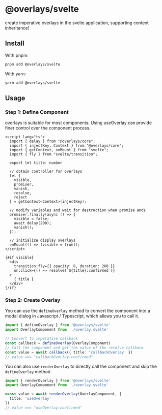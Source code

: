 # @overlays/svelte

create imperative overlays in the svelte application, supporting context inheritance!

## Install

With pnpm: 
```sh
pnpm add @overlays/svelte
```

With yarn:
```sh
yarn add @overlays/svelte
```

## Usage


### Step 1: Define Component

overlays is suitable for most components. Using useOverlay can provide finer control over the component process.

```svelte
<script lang="ts">
  import { delay } from "@overlays/core";
  import { injectKey, Context } from "@overlays/core";
  import { getContext, onMount } from "svelte";
  import { fly } from "svelte/transition";
  
  export let title: number

  // obtain controller for overlays
  let { 
    visible,
    promiser,
    vanish,
    resolve,
    reject
  } = getContext<Context>(injectKey);

  // modify variables and wait for destruction when promise ends
  promiser.finally(async () => {
    visible = false;
    await delay(200);
    vanish();
  });

  // initialize display overlays
  onMount(() => (visible = true));
</script>

{#if visible}
  <div 
    transition:fly={{ opacity: 0, duration: 200 }} 
    on:click={() => resolve(`${title}:confirmed`)}
  >
    { title }
  </div>
{/if}
```

### Step 2: Create Overlay

You can use the `defineOverlay` method to convert the component into a modal dialog in Javascript / Typescript, which allows you to call it.

```ts
import { defineOverlay } from '@overlays/svelte'
import OverlayComponent from './overlay.svelte'

// Convert to imperative callback
const callback = defineOverlay(OverlayComponent)
// Call the component and get the value of the resolve callback
const value = await callback({ title: 'callbackOverlay' })
// value === "callbackOverlay:confirmed"
```

You can also use `renderOverlay` to directly call the component and skip the `defineOverlay` method.

```ts
import { renderOverlay } from '@overlays/svelte'
import OverlayComponent from './overlay.svelte'

const value = await renderOverlay(OverlayComponent, {
  title: 'useOverlay'
})
// value === "useOverlay:confirmed"
```
